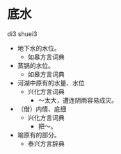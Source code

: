 # 底水
di3 shuei3
+ 地下水的水位。
  * 如皋方言词典
+ 蒸锅的水位。
  * 如皋方言词典
+ 河湖中原有的水量、水位
  * 兴化方言词典
    - ～太大，遭连阴雨容易成灾。
+ （借）内情、底细
  * 兴化方言词典
    - 把～。
+ 喻原有的部分。
  * 泰兴方言辞典